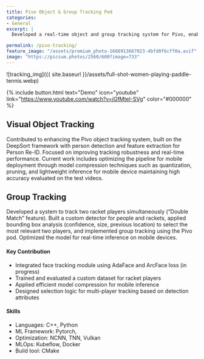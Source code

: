 ```yaml
---
title: Pivo Object & Group Tracking Pod
categories:
- General
excerpt: |
  Developed a real-time object and group tracking system for Pivo, enabling smooth single and dual-player tracking using deep learning and mobile optimization.

permalink: /pivo-tracking/
feature_image: "/assets/premium_photo-1666913667023-4bfd0f6cff0a.avif"
image: "https://picsum.photos/2560/600?image=733"
---
```


![tracking_img]({{ site.baseurl }}/assets/full-shot-women-playing-paddle-tennis.webp)

{% include button.html text="Demo" icon="youtube" link="https://www.youtube.com/watch?v=jGfMteI-SVg" color="#000000" %} 

## Visual Object Tracking
Contributed to enhancing the Pivo object tracking system, built on the DeepSort framework with person detection and feature extraction for Person Re-ID. Focused on improving tracking robustness and real-time performance. Current work includes optimizing the pipeline for mobile deployment through model compression techniques such as quantization, pruning, and lightweight inference for mobile device maintaining high accuracy evaluated on the test videos.

## Group Tracking
Developed a system to track two racket players simultaneously (“Double Match” feature). Built a custom detector for people and rackets, applied bounding box analysis (confidence, size, previous location) to select the most relevant two players, and implemented group tracking using the Pivo pod. Optimized the model for real-time inference on mobile devices.


#### Key Contribution
- Integrated face tracking module using AdaFace and ArcFace loss (in progress)
- Trained and evaluated a custom dataset for racket players
- Applied efficient model compression for mobile inference
- Designed selection logic for multi-player tracking based on detection attributes


#### Skills
- Languages: C++, Python
- ML Framework: Pytorch,
- Optimization: NCNN, TNN, Vulkan
- MLOps: Kubeflow, Docker
- Build tool: CMake